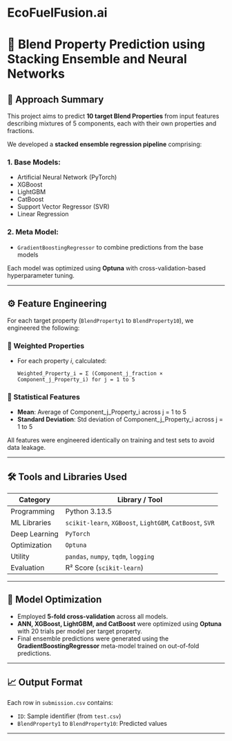 # EcoFuelFusion.ai
# 📌 Blend Property Prediction using Stacking Ensemble and Neural Networks

## 🧠 Approach Summary

This project aims to predict **10 target Blend Properties** from input features describing mixtures of 5 components, each with their own properties and fractions.

We developed a **stacked ensemble regression pipeline** comprising:

### 1. Base Models:
- Artificial Neural Network (PyTorch)
- XGBoost
- LightGBM
- CatBoost
- Support Vector Regressor (SVR)
- Linear Regression

### 2. Meta Model:
- `GradientBoostingRegressor` to combine predictions from the base models

Each model was optimized using **Optuna** with cross-validation-based hyperparameter tuning.

---

## ⚙️ Feature Engineering

For each target property (`BlendProperty1` to `BlendProperty10`), we engineered the following:

### 🔹 Weighted Properties
- For each property _i_, calculated:
  ```
  Weighted_Property_i = Σ (Component_j_fraction × Component_j_Property_i) for j = 1 to 5
  ```

### 🔹 Statistical Features
- **Mean**: Average of Component_j_Property_i across j = 1 to 5
- **Standard Deviation**: Std deviation of Component_j_Property_i across j = 1 to 5

All features were engineered identically on training and test sets to avoid data leakage.

---

## 🛠️ Tools and Libraries Used

| Category       | Library / Tool                                  |
|----------------|--------------------------------------------------|
| Programming    | Python 3.13.5                                    |
| ML Libraries   | `scikit-learn`, `XGBoost`, `LightGBM`, `CatBoost`, `SVR` |
| Deep Learning  | `PyTorch`                                        |
| Optimization   | `Optuna`                                         |
| Utility        | `pandas`, `numpy`, `tqdm`, `logging`             |
| Evaluation     | R² Score (`scikit-learn`)                        |

---

## 🧪 Model Optimization

- Employed **5-fold cross-validation** across all models.
- **ANN, XGBoost, LightGBM, and CatBoost** were optimized using **Optuna** with 20 trials per model per target property.
- Final ensemble predictions were generated using the **GradientBoostingRegressor** meta-model trained on out-of-fold predictions.

---

<!-- ## 📁 Files Included

| File Name      | Description                              |
|----------------|------------------------------------------|
| `new.ipynb`    | Complete training and modeling notebook  |
| `train.csv`    | Provided training dataset                |
| `test.csv`     | Test dataset with ID column              |
| `submission.csv` | Predicted values for the test set      |
| `README.txt`   | Original project documentation           |

--- -->

## 📈 Output Format

Each row in `submission.csv` contains:
- `ID`: Sample identifier (from `test.csv`)
- `BlendProperty1` to `BlendProperty10`: Predicted values

---
